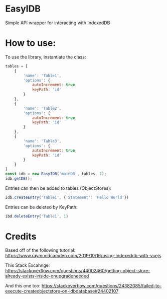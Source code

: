 # EasyIDB
 Simple API wrapper for interacting with IndexedDB

# How to use:
To use the library, instantiate the class:
```javascript
tables = [
    {
        'name': 'Table1',
        'options': {
            autoIncrement: true,
            keyPath: 'id'
        }
    },
    {
        'name': 'Table2',
        'options': {
            autoIncrement: true,
            keyPath: 'id'
        }
    },
    {
        'name': 'Table3',
        'options': {
            autoIncrement: true,
            keyPath: 'id'
        }
    }
]
const idb = new EasyIDB('mainDB', tables, 1);
idb.getDB();
```

Entries can then be added to tables (ObjectStores):
```javascript
idb.createEntry('Table1', {'Statement': 'Hello World'})
```

Entries can be deleted by KeyPath:
```javascript
ibd.deleteEntry('Table1', 1)
```


 # Credits
 Based off of the following tutorial: https://www.raymondcamden.com/2019/10/16/using-indexeddb-with-vuejs

 This Stack Excahnge: https://stackoverflow.com/questions/44002460/getting-object-store-already-exists-inside-onupgradeneeded

 And this one too: https://stackoverflow.com/questions/24382085/failed-to-execute-createobjectstore-on-idbdatabase#24402107
 